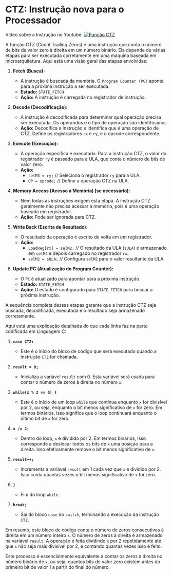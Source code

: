 # CTZ: Instrução nova para o Processador

Vídeo sobre a Instrução no Youtube: [![Função CTZ](https://img.youtube.com/vi/Fpy74562nf4/0.jpg)](https://www.youtube.com/watch?v=Fpy74562nf4)


A função CTZ (Count Trailing Zeros) é uma instrução que conta o número de bits de valor zero à direita em um número binário. Ela depende de várias etapas para ser executada corretamente em uma máquina baseada em microarquitetura. Aqui está uma visão geral das etapas envolvidas:

1. **Fetch (Busca):**
   - A instrução é buscada da memória. O `Program Counter (PC)` aponta para a próxima instrução a ser executada.
   - **Estado:** `STATE_FETCH`
   - **Ação:** A instrução é carregada no registrador de instrução.

2. **Decode (Decodificação):**
   - A instrução é decodificada para determinar qual operação precisa ser executada. Os operandos e o tipo de operação são identificados.
   - **Ação:** Decodifica a instrução e identifica que é uma operação de CTZ. Define os registradores `rx` e `ry`, e o opcode correspondente.

3. **Execute (Execução):**
   - A operação específica é executada. Para a instrução CTZ, o valor do registrador `ry` é passado para a ULA, que conta o número de bits de valor zero.
   - **Ação:**
     - `selM3 = ry;` // Seleciona o registrador `ry` para a ULA.
     - `OP = opcode;` // Define a operação CTZ na ULA.

4. **Memory Access (Acesso à Memória) [se necessário]:**
   - Nem todas as instruções exigem esta etapa. A instrução CTZ geralmente não precisa acessar a memória, pois é uma operação baseada em registrador.
   - **Ação:** Pode ser ignorada para CTZ.

5. **Write Back (Escrita de Resultado):**
   - O resultado da operação é escrito de volta em um registrador.
   - **Ação:**
     - `LoadReg[rx] = selM2;` // O resultado da ULA (`sULA`) é armazenado em `selM2` e depois carregado no registrador `rx`.
     - `selM2 = sULA;` // Configura `selM2` para o valor resultante da ULA.

6. **Update PC (Atualização do Program Counter):**
   - O `PC` é atualizado para apontar para a próxima instrução.
   - **Estado:** `STATE_FETCH`
   - **Ação:** O estado é configurado para `STATE_FETCH` para buscar a próxima instrução.

A sequência completa dessas etapas garante que a instrução CTZ seja buscada, decodificada, executada e o resultado seja armazenado corretamente. 

Aqui está uma explicação detalhada do que cada linha faz na parte codificada em Linguagem C:

1. **`case CTZ:`**
   - Este é o início do bloco de código que será executado quando a instrução `CTZ` for chamada.

2. **`result = 0;`**
   - Inicializa a variável `result` com 0. Esta variável será usada para contar o número de zeros à direita no número `x`.

3. **`while(x % 2 == 0) {`**
   - Este é o início de um loop `while` que continua enquanto `x` for divisível por 2, ou seja, enquanto o bit menos significativo de `x` for zero. Em termos binários, isso significa que o loop continuará enquanto o último bit de `x` for zero.

4. **`x /= 2;`**
   - Dentro do loop, `x` é dividido por 2. Em termos binários, isso corresponde a deslocar todos os bits de `x` uma posição para a direita. Isso efetivamente remove o bit menos significativo de `x`.

5. **`result++;`**
   - Incrementa a variável `result` em 1 cada vez que `x` é dividido por 2. Isso conta quantas vezes o bit menos significativo de `x` foi zero.

6. **`}`**
   - Fim do loop `while`.

7. **`break;`**
   - Sai do bloco `case` do `switch`, terminando a execução da instrução `CTZ`.

Em resumo, este bloco de código conta o número de zeros consecutivos à direita em um número inteiro `x`. O número de zeros à direita é armazenado na variável `result`. A operação é feita dividindo `x` por 2 repetidamente até que `x` não seja mais divisível por 2, e contando quantas vezes isso é feito.

Este processo é essencialmente equivalente a contar os zeros à direita no número binário de `x`, ou seja, quantos bits de valor zero existem antes do primeiro bit de valor 1 a partir do final do número.
